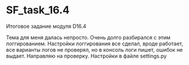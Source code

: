 # SF_task_16.4
Итоговое задание модуля D16.4

Тема для меня далась непросто. Очень долго разбирался с этим логгированием. Настройки логгирования все сделал, вроде работает, все варианты логов не проверял, но в консоль логи пишет, ошибок не выдает. Направляю на проверку. Настройки в файле settings.py
